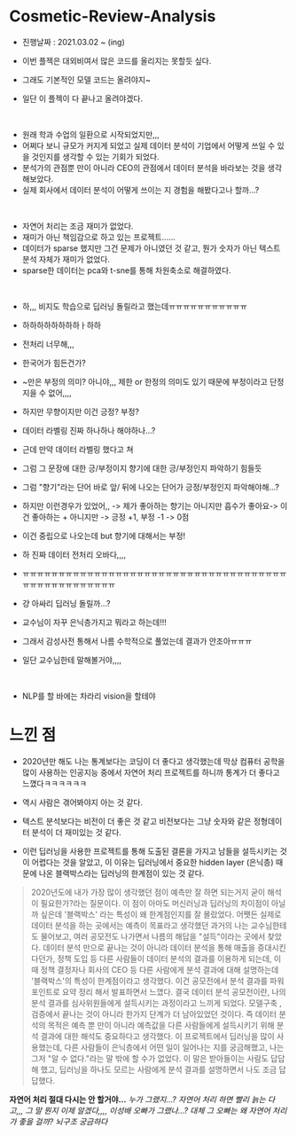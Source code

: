 # Cosmetic-Review-Analysis

- 진행날짜 : 2021.03.02 ~ (ing)

- 이번 플젝은 대외비여서 많은 코드를 올리지는 못할듯 싶다.
- 그래도 기본적인 모델 코드는 올려야지~
- 일단 이 플젝이 다 끝나고 올려야겠다.

</br>

- 원래 학과 수업의 일환으로 시작되었지만,,,
- 어쩌다 보니 규모가 커지게 되었고 실제 데이터 분석이 기업에서 어떻게 쓰일 수 있을 것인지를 생각할 수 있는 기회가 되었다.
- 분석가의 관점뿐 만이 아니라 CEO의 관점에서 데이터 분석을 바라보는 것을 생각해보았다.
- 실제 회사에서 데이터 분석이 어떻게 쓰이는 지 경험을 해봤다고나 할까...?


</br>

- 자연어 처리는 조금 재미가 없었다.
- 재미가 아닌 책임감으로 하고 있는 프로젝트......
- 데이터가 sparse 했지만 그건 문제가 아니였던 것 같고, 뭔가 숫자가 아닌 텍스트 분석 자체가 재미가 없었다.
- sparse한 데이터는 pca와 t-sne를 통해 차원축소로 해결하였다.
</br>

- 하,,, 비지도 학습으로 딥러닝 돌릴라고 했는데ㅠㅠㅠㅠㅠㅠㅠㅠㅠㅠㅠ
- 하하하하하하하하ㅏ하하 
- 전처리 너무해,,,
- 한국어가 힘든건가? 
- ~만은 부정의 의미? 아니야,,, 제한 or 한정의 의미도 있기 때문에 부정이라고 단정 지을 수 없어,,,,
- 하지만 무향이지만 이건 긍정? 부정?
- 데이터 라벨링 진짜 하나하나 해야하나...?
- 근데 만약 데이터 라벨링 했다고 쳐
- 그럼 그 문장에 대한 긍/부정이지 향기에 대한 긍/부정인지 파악하기 힘들듯
- 그럼 "향기"라는 단어 바로 앞/ 뒤에 나오는 단어가 긍정/부정인지 파악해야해...?
- 하지만 이런경우가 있었어,, -> 제가 좋아하는 향기는 아니지만 흡수가 좋아요-> 이건 좋아하는 + 아니지만 -> 긍정 +1, 부정 -1  -> 0점
- 이건 중립으로 나오는데 but 향기에 대해서는 부정!
- 하 진짜 데이터 전처리 오바다,,,,
- ㅠㅠㅠㅠㅠㅠㅠㅠㅠㅠㅠㅠㅠㅠㅠㅠㅠㅠㅠㅠㅠㅠㅠㅠㅠㅠㅠㅠㅠㅠㅠㅠㅠㅠㅠㅠㅠㅠㅠㅠㅠㅠㅠㅠㅠㅠㅠㅠㅠㅠ


- 걍 아싸리 딥러닝 돌릴까...?
- 교수님이 자꾸 은닉층가지고 뭐라고 하는데!!!
- 그래서 감성사전 통해서 나름 수학적으로 풀었는데 결과가 안조아ㅠㅠㅠ
- 일단 교수님한테 말해볼거야,,,,



</br>

- NLP를 할 바에는 차라리 vision을 할테야

# 느낀 점
- 2020년만 해도 나는 통계보다는 코딩이 더 좋다고 생각했는데 막상 컴퓨터 공학을 많이 사용하는 인공지능 중에서 자연어 처리 프로젝트를 하니까 통계가 더 좋다고 느꼈다ㅋㅋㅋㅋㅋㅋ
- 역시 사람은 겪어봐야지 아는 것 같다.

- 텍스트 분석보다는 비전이 더 좋은 것 같고 비전보다는 그냥 숫자와 같은 정형데이터 분석이 더 재미있는 것 같다.
- 이런 딥러닝을 사용한 프로젝트를 통해 도출된 결론을 가지고 남들을 설득시키는 것이 어렵다는 것을 알았고, 이 이유는 딥러닝에서 중요한 hidden layer (은닉층) 때문에 나온 블랙박스라는 딥러닝의 한계점이 있는 것 같다.

> 2020년도에 내가 가장 많이 생각했던 점이 예측만 잘 하면 되는거지 굳이 해석이 필요한가?라는 질문이다. 이 점이 아마도 머신러닝과 딥러닝의 차이점이 아닐까 싶은데 '블랙박스' 라는 특성이 왜 한계점인지를 잘 몰랐었다. 어쨋든 실제로 데이터 분석을 하는 곳에서는 예측이 목표라고 생각했던 과거의 나는 교수님한테도 물어보고, 여러 공모전도 나가면서 나름의 해답을 "설득"이라는 곳에서 찾았다. 데이터 분석 만으로 끝나는 것이 아니라 데이터 분석을 통해 매출을 증대시킨다던가, 정책 도입 등 다른 사람들이 데이터 분석의 결과를 이용하게 되는데, 이 때 정책 결정자나 회사의 CEO 등 다른 사람에게 분석 결과에 대해 설명하는데 '블랙박스'의 특성이 한계점이라고 생각했다. 이건 공모전에서 분석 결과를 파워포인트로 요약 정리 해서 발표하면서 느꼈다. 결국 데이터 분석 공모전이란, 나의 분석 결과를 심사위원들에게 설득시키는 과정이라고 느끼게 되었다. 모델구축 , 검증에서 끝나는 것이 아니라 한가지 단계가 더 남아있었던 것이다. 즉 데이터 분석의 목적은 예측 뿐 만이 아니라 예측값을 다른 사람들에게 설득시키기 위해 분석 결과에 대한 해석도 중요하다고 생각했다. 이 프로젝트에서 딥러닝을 많이 사용했는데, 다른 사람들이 은닉층에서 어떤 일이 일어나는 지를 궁금해했고, 나는 그저 "알 수 없다."라는 말 밖에 할 수가 없었다. 이 말은 받아들이는 사람도 답답해 했고, 딥러닝을 하나도 모르는 사람에게 분석 결과를 설명하면서 나도 조금 답답했다.



**자연어 처리 절대 다시는 안 할거야...**
*누가 그랬지...? 자연어 처리 하면 빨리 늙는 다고,,, 그 말 뭔지 이제 알겠다,,,, 이성배 오빠가 그랬나...? 대체 그 오빠는 왜 자연어 처리가 좋을 걸까? 뇌구조 궁금하다*

